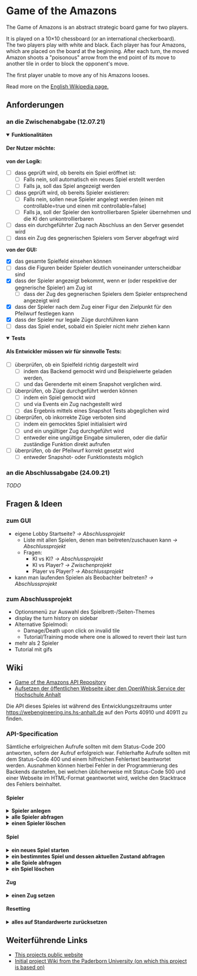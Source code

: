 # Game of the Amazons

The Game of Amazons is an abstract strategic board game for two players.

It is played on a 10×10 chessboard (or an international checkerboard).<br>
The two players play with white and black. Each player has four Amazons, which are placed on the board at the beginning.
After each turn, the moved Amazon shoots a "poisonous" arrow from the end point of its move to another tile in order to
block the opponent's move.

The first player unable to move any of his Amazons looses.

Read more on the [English Wikipedia page.](https://en.wikipedia.org/wiki/Game_of_the_Amazons)

## Anforderungen

### an die Zwischenabgabe (12.07.21)

<details open>
<summary><b>Funktionalitäten</b></summary>

#### Der Nutzer möchte:

<b>von der Logik:</b>

- [ ] dass geprüft wird, ob bereits ein Spiel eröffnet ist:
    - [ ] Falls nein, soll automatisch ein neues Spiel erstellt werden
    - [ ] Falls ja, soll das Spiel angezeigt werden
- [ ] dass geprüft wird, ob bereits Spieler existieren:
    - [ ] Falls nein, sollen neue Spieler angelegt werden (einen mit controllable=true und einen mit controllable=false)
    - [ ] Falls ja, soll der Spieler den kontrollierbaren Spieler übernehmen und die KI den unkontrollierbaren
- [ ] dass ein durchgeführter Zug nach Abschluss an den Server gesendet wird
- [ ] dass ein Zug des gegnerischen Spielers vom Server abgefragt wird

<b>von der GUI:</b>

- [x] das gesamte Spielfeld einsehen können
- [ ] dass die Figuren beider Spieler deutlich voneinander unterscheidbar sind
- [x] dass der Spieler angezeigt bekommt, wenn er (oder respektive der gegnerische Spieler) am Zug ist
    - [ ] dass der Zug des gegnerischen Spielers dem Spieler entsprechend angezeigt wird
- [x] dass der Spieler nach dem Zug einer Figur den Zielpunkt für den Pfeilwurf festlegen kann
- [x] dass der Spieler nur legale Züge durchführen kann
- [ ] dass das Spiel endet, sobald ein Spieler nicht mehr ziehen kann

</details>

<details open>
<summary><b>Tests</b></summary>

#### Als Entwickler müssen wir für sinnvolle Tests:

- [ ] überprüfen, ob ein Spielfeld richtig dargestellt wird
    - [ ] indem das Backend gemockt wird und Beispielwerte geladen werden,
    - [ ] und das Gerenderte mit einem Snapshot verglichen wird.<br>
- [ ] überprüfen, ob Züge durchgeführt werden können
    - [ ] indem ein Spiel gemockt wird
    - [ ] und via Events ein Zug nachgestellt wird
    - [ ] das Ergebnis mittels eines Snapshot Tests abgeglichen wird
- [ ] überprüfen, ob inkorrekte Züge verboten sind
    - [ ] indem ein gemocktes Spiel initialisiert wird
    - [ ] und ein ungültiger Zug durchgeführt wird
    - [ ] entweder eine ungültige Eingabe simulieren, oder die dafür zuständige Funktion direkt aufrufen
- [ ] überprüfen, ob der Pfeilwurf korrekt gesetzt wird
    - [ ] entweder Snapshot- oder Funktionstests möglich

</details>

### an die Abschlussabgabe (24.09.21)

_TODO_

## Fragen & Ideen

### zum GUI

- eigene Lobby Startseite? _-> Abschlussprojekt_
    - Liste mit allen Spielen, denen man beitreten/zuschauen kann _-> Abschlussprojekt_
    - Fragen:
        - KI vs KI? _-> Abschlussprojekt_
        - KI vs Player? _-> Zwischenprojekt_
        - Player vs Player? _-> Abschlussprojekt_
- kann man laufenden Spielen als Beobachter beitreten? _-> Abschlussprojekt_

### zum Abschlussprojekt

- Optionsmenü zur Auswahl des Spielbrett-/Seiten-Themes
- display the turn history on sidebar
- Alternative Spielmodi:
    - Damage/Death upon click on invalid tile
    - Tutorial/Training mode where one is allowed to revert their last turn
- mehr als 2 Spieler
- Tutorial mit gifs

## Wiki

- [Game of the Amazons API Repository](https://gitlab.hs-anhalt.de/zwischenprojekte/game-of-the-amazons-service)
- [Aufsetzen der öffentlichen Webseite über den OpenWhisk Service der Hochschule Anhalt](https://gitlab.hs-anhalt.de/gitlab-integration/userdocumentation/-/blob/master/web-action/Node-Web-Programm.md)

Die API dieses Spieles ist während des Entwicklungszeitraums unter https://webengineering.ins.hs-anhalt.de auf den Ports
40910 und 40911 zu finden.

### API-Specification

Sämtliche erfolgreichen Aufrufe sollten mit dem Status-Code 200 antworten, sofern der Aufruf erfolgreich war.
Fehlerhafte Aufrufe sollten mit dem Status-Code 400 und einem hilfreichen Fehlertext beantwortet werden. Ausnahmen
können hierbei Fehler in der Programmierung des Backends darstellen, bei welchen üblicherweise mit Status-Code 500 und
einer Webseite im HTML-Format geantwortet wird, welche den Stacktrace des Fehlers beinhaltet.

#### Spieler

<details>
<summary><b>Spieler anlegen</b></summary><br>

`POST: /players/`

Parameter:

- `name` (string): Spielername
- `controllable` (boolean): ist der Spieler spielbar oder nicht (computergesteuert)?

```json5
{
    "name":"Spieler1",
    "controllable":true
}

```
Response: 200 OK
Body:
```json5
{
    "name":"Spieler1",
    "controllable":true,
    "playerId":0
}
```

</details>

<details>
<summary><b>alle Spieler abfragen</b></summary><br>

`GET: /players/`

Response: 200 OK
Body:
```json5
{
    "players": [
        {
            "playerId":0,
            "name":"Spieler 1",
            "controllable":true
        },
        {
            "playerId":1,
            "name":"Spieler 2",
            "controllable":false
        }
        // ...
    ]
}
```

</details>

<details>
<summary><b>einen Spieler löschen</b></summary><br>

`DELETE: /players/:id`

Parameter:

- `id` (int): Spieler ID

Response: 200 OK

</details>

#### Spiel

<details>
<summary><b>ein neues Spiel starten</b></summary><br>

`POST: /games/`

Parameter:

- `maxTurnTime` (int): Millisekunden, welche jeder Spieler Zeit hat, um seinen Zug auszuführen
- `initialBoard` (Board): Das Spielbrett, auf welchem das Spiel stattfindet (siehe Body)
- `players` (Array): Liste der Spieler-IDs, welche an diesem Spiel teilnehmen sollen (2 IDs notwendig)

```json5
{
    "maxTurnTime": 60000, // eine Minute
    "players": [
        0,
        1
    ],
    "initialBoard": {
        "gameSizeRows": 10, // Zeilen des Spielbrettes
        "gameSizeColumns": 10, // Spalten des Spielbrettes
        "squares": [ // Liste von Zeilen des Spielbrettes (von 0 bis gameSizeRows - 1)
            // folgende Integer-Werte sind in diesen Arrays erlaubt:
            // 0: Amazone des Spielers mit Index 0 in players
            // 1: Amazone des Spielers mit Index 1 in players
            // -1: leeres Feld
            // -2: Giftpfeil
            [0, -1, 0, -1, 0, -1, 0, -1, 0, -1],
            [0, -1, -1, -1, -1, -1, -1, -1, -1, 0],
            [-1, -1, -1, -1, -1, -1, -1, -1, -1, -1],
            [-1, -1, -1, -1, -1, -1, -1, -1, -1, -1],
            [-1, -1, -1, -1, -1, -1, -1, -1, -1, -1],
            [-1, -1, -1, -1, -1, -1, -1, -1, -1, -1],
            [-1, -1, -1, -1, -1, -1, -1, -1, -1, -1],
            [-1, -1, -1, -1, -1, -1, -1, -1, -1, -1],
            [1, -1, -1, -1, -1, -1, -1, -1, -1, 1],
            [1, -1, 1, -1, 1, -1, 1, -1, 1, -1]
        ]
    }
}
```
Response: 200 OK
Body:
```json5
{
    "gameId": 0,
    "maxTurnTime": 60000,
    "players": [
        {
            "name": "Spieler1",
            "controllable": true
        },
        {
            "name": "Spieler2",
            "controllable": false
        }
    ],
    "initialBoard": {
        "gameSizeRows": 10, // Zeilen des Spielbrettes
        "gameSizeColumns": 10, // Spalten des Spielbrettes
        "squares": [
            [0, -1, 0, -1, 0, -1, 0, -1, 0, -1],
            [0, -1, -1, -1, -1, -1, -1, -1, -1, 0],
            [-1, -1, -1, -1, -1, -1, -1, -1, -1, -1],
            [-1, -1, -1, -1, -1, -1, -1, -1, -1, -1],
            [-1, -1, -1, -1, -1, -1, -1, -1, -1, -1],
            [-1, -1, -1, -1, -1, -1, -1, -1, -1, -1],
            [-1, -1, -1, -1, -1, -1, -1, -1, -1, -1],
            [-1, -1, -1, -1, -1, -1, -1, -1, -1, -1],
            [1, -1, -1, -1, -1, -1, -1, -1, -1, 1],
            [1, -1, 1, -1, 1, -1, 1, -1, 1, -1]
        ]
    }
}
```

</details>

<details>
<summary><b>ein bestimmtes Spiel und dessen aktuellen Zustand abfragen</b></summary><br>

`GET: /games/:id`

Parameter:

- `id` (int): ID des Spiels

Response: 200 OK
Body:
```json5
{
    "gameId": 0,
    "playerId": 0, // Spieler, der gerade am Zug ist
    "turnId": 0, // Index des aktuellen Zuges (zählt von 0)
    "winningPlayer": 0, // optional: gibt an, welcher Spieler gewonnen hat
    "board": { // siehe oben
        // ...
    },
    "maxTurnTime": 60000, // verbleibende Zugzeit
    "enemyTurn": { // der letzte Zug des Gegners
        "move": {
            "start": {
                "row": 3, // Startzeile
                "column": 2, // Startspalte
            },
            "end": {
                "row": 5, // Zielzeile
                "column": 2, // Zielspalte
            }
        },
        "shot": { // Pfeilschuss
            "row": 5, // Zeile des Pfeiles
            "column": 2, // Spalte des Pfeiles
        }
    }
}
```

</details>

<details>
<summary><b>alle Spiele abfragen</b></summary><br>

`GET: /games/`

Response: 200 OK
Body:
```json5
{
    "games": [
        {
            "gameId": 0,
            "initialBoard": { // siehe oben, das initiale Board (nicht der aktuelle Zustand)
                // ...
            },
            "maxTurnTime": 60000, // Zugzeit, welche jeder Spieler zur Verfügung hat
            "winningPlayer": 0, // optional: gibt den Siegspieler an
            "turns": [ // Optional: Liste aller Züge
                {
                    "move": {
                        "start": {
                            "row": 3, // Startzeile der Bewegung
                            "column": 2, // Startspalte der Bewegung
                        },
                        "end": {
                            "row": 5, // Zielzeile der Bewegung
                            "column": 2, // Zielspalte der Bewegung
                        }
                    },
                    "shot": {
                        "row": 3, // Zeile des Pfeilschusses
                        "column": 2, // Spalte des Pfeilschusses
                    }
                },
            ]
        },
        {
            // ...
        }
        // ...
    ]
}
```

</details>

<details>
<summary><b>ein Spiel löschen</b></summary><br>

`DELETE: /games/:id`

Parameter:

- `id` (int): ID des Spiels

Response: 200 OK

</details>

#### Zug

<details>
<summary><b>einen Zug setzen</b></summary><br>

`POST: /move/:id`

Parameter:

- `id` (int): ID des Spiels
  
Response: 200 OK
Body:
```json5
{
    "move": {
        "start": {
            "row": 3, // Startzeile der Bewegung
            "column": 2, // Startspalte der Bewegung
        },
        "end": {
            "row": 6, // Zielzeile der Bewegung
            "column": 2, // Zielspalte der Bewegung
        }
    },
    "shot": {
        "row": 5, // Zeile des Pfeilschusses
        "column": 2, // Spalte des Pfeilschusses
    }
}
```

</details>

#### Resetting

<details>
<summary><b>alles auf Standardwerte zurücksetzen</b></summary><br>

`DELETE: /reset/`

Response: 200 OK

</details>

## Weiterführende Links

- [This projects public website](https://webengineering.ins.hs-anhalt.de:40443/api/v1/web/whisk.system/911_master/website/)
- [Initial project Wiki from the Paderborn University (on which this project is based on)](https://github.com/dice-group/Amazons/wiki)

